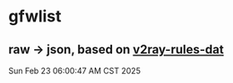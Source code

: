 # gfwlist
## raw -> json, based on [v2ray-rules-dat](https://github.com/Loyalsoldier/v2ray-rules-dat)
Sun Feb 23 06:00:47 AM CST 2025

